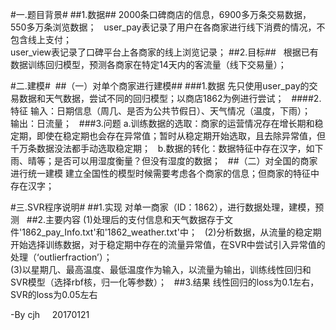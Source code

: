 #一.题目背景#
##1.数据##
2000条口碑商店的信息，6900多万条交易数据，550多万条浏览数据；  
user_pay表记录了用户在各商家进行线下消费的情况，不包含线上支付；  
user_view表记录了口碑平台上各商家的线上浏览记录； 
##2.目标##   
根据已有数据训练回归模型，预测各商家在特定14天内的客流量（线下交易量）；  

#二.建模# 
##（一）对单个商家进行建模##
###1.数据
先只使用user_pay的交易数据和天气数据，尝试不同的回归模型；以商店1862为例进行尝试；  
####2.特征
输入：日期信息（周几、是否为公共节假日）、天气情况（温度，下雨）；  
输出：日流量；  
###3.问题
a.训练数据的选取：商家的运营情况存在增长期和稳定期，即使在稳定期也会存在异常值；暂时从稳定期开始选取，且去除异常值，但千万条数据没法都手动选取稳定期；  
b.数据的转化：数据特征中存在汉字，如下雨、晴等；是否可以用湿度衡量？但没有湿度的数据；  
##（二）对全国的商家进行统一建模
建立全国性的模型时候需要考虑各个商家的信息；但商家的特征中存在汉字；  

#三.SVR程序说明#
##1.实现
对单一商家（ID：1862），进行数据处理，建模，预测  
##2.主要内容
(1)处理后的支付信息和天气数据存于文件'1862_pay_Info.txt'和'1862_weather.txt'中；  
(2)分析数据，从流量的稳定期开始选择训练数据，对于稳定期中存在的流量异常值，在SVR中尝试引入异常值的处理（‘outlierfraction’）；  
(3)以星期几、最高温度、最低温度作为输入，以流量为输出，训练线性回归和SVR模型（选择rbf核，归一化等参数）；  
##3.结果
线性回归的loss为0.1左右，SVR的loss为0.05左右  

-By cjh    
20170121
